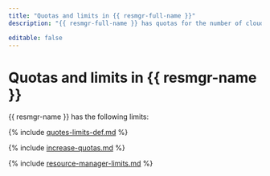 ```yaml
---
title: "Quotas and limits in {{ resmgr-full-name }}"
description: "{{ resmgr-full-name }} has quotas for the number of clouds per organization and the number of folders per cloud. There are no limits defined for the service."

editable: false
---
```


# Quotas and limits in {{ resmgr-name }}


{{ resmgr-name }} has the following limits:

{% include [quotes-limits-def.md](../../_includes/quotes-limits-def.md) %}

{% include [increase-quotas.md](../../_includes/increase-quotas.md) %}

{% include [resource-manager-limits.md](../../_includes/resource-manager-limits.md) %}


